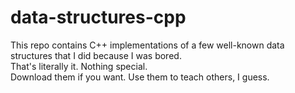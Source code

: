 # data-structures-cpp
This repo contains C++ implementations of a few well-known data structures that I did because I was bored.<br/>
That's literally it. Nothing special.<br/>
Download them if you want. Use them to teach others, I guess.
